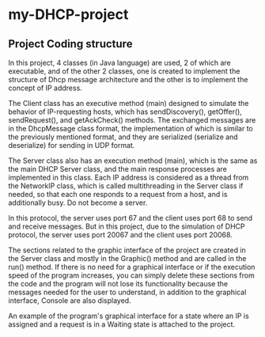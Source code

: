 # my-DHCP-project

## Project Coding structure
In this project, 4 classes (in Java language) are used, 2 of which are executable, and of the other 2 classes, one is created to implement the structure of Dhcp message architecture and the other is to implement the concept of IP address.

The Client class has an executive method (main) designed to simulate the behavior of IP-requesting hosts, which has sendDiscovery(), getOffer(), sendRequest(), and getAckCheck() methods. The exchanged messages are in the DhcpMessage class format, the implementation of which is similar to the previously mentioned format, and they are serialized (serialize and deserialize) for sending in UDP format.

The Server class also has an execution method (main), which is the same as the main DHCP Server class, and the main response processes are implemented in this class. Each IP address is considered as a thread from the NetworkIP class, which is called multithreading in the Server class if needed, so that each one responds to a request from a host, and is additionally busy. Do not become a server.

In this protocol, the server uses port 67 and the client uses port 68 to send and receive messages. But in this project, due to the simulation of DHCP protocol, the server uses port 20067 and the client uses port 20068.

The sections related to the graphic interface of the project are created in the Server class and mostly in the Graphic() method and are called in the run() method. If there is no need for a graphical interface or if the execution speed of the program increases, you can simply delete these sections from the code and the program will not lose its functionality because the messages needed for the user to understand, in addition to the graphical interface, Console are also displayed.

An example of the program's graphical interface for a state where an IP is assigned and a request is in a Waiting state is attached to the project.
